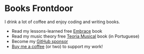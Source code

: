 # Books Frontdoor

I drink a lot of coffee and enjoy coding and writing books.

* Read my lessons-learned free [Embrace](https://app.gitbook.com/o/1S2B5T55CiKJsD16W8fv/s/mTK0swuatp5d4Mr0wSZA/ "mention") book
* Read my music theory free [Teoria Musical](https://app.gitbook.com/o/1S2B5T55CiKJsD16W8fv/s/x4x0c2Ynb47klQxVXqxb/ "mention") book (in Portuguese)
* Become my [GitHub sponsor](https://github.com/sponsors/maferra)
* [Buy me a coffee](https://www.buymeacoffee.com/maferra) (or two) to support my work!
